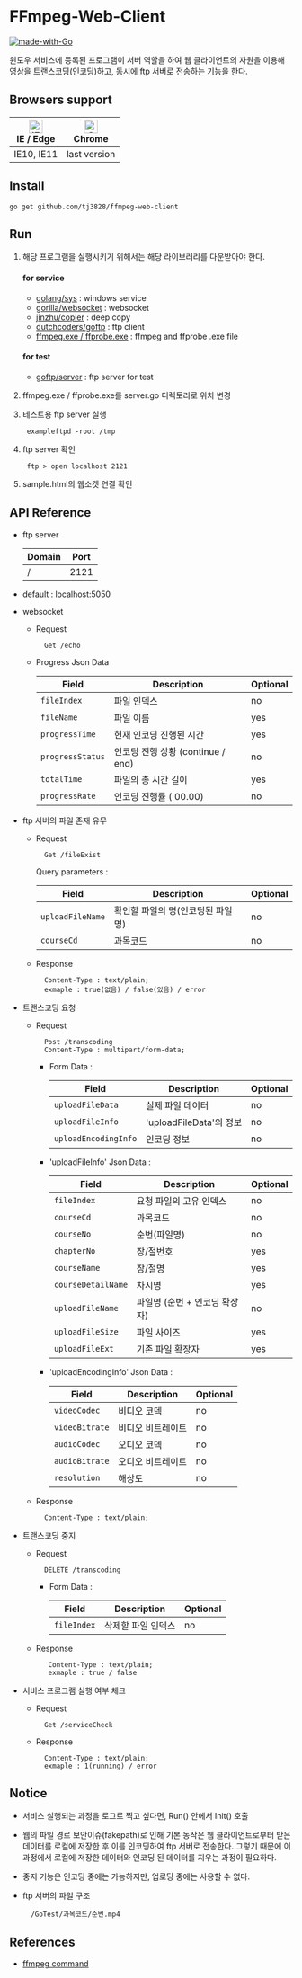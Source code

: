 # FFmpeg-Web-Client  

[![made-with-Go](https://img.shields.io/badge/Made%20with-Go-1f425f.svg)](https://golang.org/)

윈도우 서비스에 등록된 프로그램이 서버 역할을 하여 웹 클라이언트의 자원을 이용해 영상을 트랜스코딩(인코딩)하고, 동시에 ftp 서버로 전송하는 기능을 한다. 

## Browsers support

| [<img src="https://raw.githubusercontent.com/alrra/browser-logos/master/src/edge/edge_48x48.png" alt="IE / Edge" width="24px" height="24px" />](http://godban.github.io/browsers-support-badges/)</br>IE / Edge | [<img src="https://raw.githubusercontent.com/alrra/browser-logos/master/src/chrome/chrome_48x48.png" alt="Chrome" width="24px" height="24px" />](http://godban.github.io/browsers-support-badges/)</br>Chrome |
| --------- | --------- |
| IE10, IE11| last version

## Install

    go get github.com/tj3828/ffmpeg-web-client

## Run

1. 해당 프로그램을 실행시키기 위해서는 해당 라이브러리를 다운받아야 한다.


    #### for service

    * [golang/sys](https://godoc.org/golang.org/x/sys) : windows service
    * [gorilla/websocket](https://github.com/gorilla/websocket) : websocket 
    * [jinzhu/copier](https://github.com/jinzhu/copier) : deep copy
    * [dutchcoders/goftp](https://github.com/dutchcoders/goftp) : ftp client
    * [ffmpeg.exe / ffprobe.exe](https://ffmpeg.zeranoe.com/builds/) : ffmpeg and ffprobe .exe file 

    #### for test

    * [goftp/server](https://github.com/goftp/server) : ftp server for test
    

2. ffmpeg.exe / ffprobe.exe를 server.go 디렉토리로 위치 변경

3. 테스트용 ftp server 실행

        exampleftpd -root /tmp

4. ftp server 확인

        ftp > open localhost 2121

5. sample.html의 웹소켓 연결 확인 

## API Reference

* ftp server 

    | Domain      | Port           | 
    | ----------  | ---------------|
    | /           | 2121           | 

* default : localhost:5050

* websocket

    * Request 

            Get /echo

    * Progress Json Data

        | Field            | Description                            | Optional   |
        | ---------------- | ---------------------------------------| ---------- |
        | `fileIndex`      | 파일 인덱스                             | no         |
        | `fileName`       | 파일 이름                               | yes        |
        | `progressTime`   | 현재 인코딩 진행된 시간                  | yes        |
        | `progressStatus` | 인코딩 진행 상황 (continue / end)        | no        |
        | `totalTime`      | 파일의 총 시간 길이                      | yes        |
        | `progressRate`   | 인코딩 진행률 ( 00.00)                  | no         |

* ftp 서버의 파일 존재 유무

    * Request

            Get /fileExist

        Query parameters :

        | Field            | Description                            | Optional   |
        | ---------------- | ---------------------------------------| ---------- |
        | `uploadFileName` | 확인할 파일의 명(인코딩된 파일명)         | no         |
        | `courseCd`       | 과목코드                                | no         |

    * Response

            Content-Type : text/plain;
            exmaple : true(없음) / false(있음) / error

* 트랜스코딩 요청

    * Request

            Post /transcoding
            Content-Type : multipart/form-data; 
    

       - Form Data :

            | Field          | Description                            | Optional   |
            | -------------- | ---------------------------------------| ---------- |
            | `uploadFileData` | 실제 파일 데이터                      | no        |
            | `uploadFileInfo` | 'uploadFileData'의 정보               | no        |
            | `uploadEncodingInfo`| 인코딩 정보                        | no        |

       - 'uploadFileInfo' Json Data :

            | Field             | Description                               | Optional   |
            | ----------------- | ------------------------------------------| ---------- |
            | `fileIndex`       | 요청 파일의 고유 인덱스                     | no         |
            | `courseCd`        | 과목코드                                   | no         |
            | `courseNo`        | 순번(파일명)                               | no         |
            | `chapterNo`       | 장/절번호                                  | yes        |
            | `courseName`      | 장/절명                                    | yes        |
            | `courseDetailName`| 차시명                                     | yes        |
            | `uploadFileName`  | 파일명 (순번 + 인코딩 확장자)                | no         |
            | `uploadFileSize`  | 파일 사이즈                                 | yes        |
            | `uploadFileExt`   | 기존 파일 확장자                            | yes        |

       - 'uploadEncodingInfo' Json Data :

            | Field             | Description                               | Optional   |
            | ----------------- | ------------------------------------------| ---------- |
            | `videoCodec`      | 비디오 코덱                                | no         |
            | `videoBitrate`    | 비디오 비트레이트                           | no         |
            | `audioCodec`      | 오디오 코덱                                | no         |
            | `audioBitrate`    | 오디오 비트레이트                           | no        |
            | `resolution`      | 해상도                                     | no        |

    * Response

            Content-Type : text/plain;

* 트랜스코딩 중지

    * Request

            DELETE /transcoding
    
       - Form Data :

            | Field          | Description                            | Optional   |
            | -------------- | ---------------------------------------| ---------- |
            | `fileIndex`    | 삭제할 파일 인덱스                       | no        |

    * Response

             Content-Type : text/plain;
             exmaple : true / false

* 서비스 프로그램 실행 여부 체크

    * Request

            Get /serviceCheck

    * Response

            Content-Type : text/plain;
            exmaple : 1(running) / error


## Notice

* 서비스 실행되는 과정을 로그로 찍고 싶다면, Run() 안에서 Init() 호출
* 웹의 파일 경로 보안이슈(fakepath)로 인해 기본 동작은 웹 클라이언트로부터 받은 데이터를 로컬에 저장한 후 이를 인코딩하여 ftp 서버로 전송한다. 그렇기 때문에 이 과정에서 로컬에 저장한 데이터와 인코딩 된 데이터를 지우는 과정이 필요하다.
* 중지 기능은 인코딩 중에는 가능하지만, 업로딩 중에는 사용할 수 없다.


* ftp 서버의 파일 구조

        /GoTest/과목코드/순번.mp4
        
## References

 * [ffmpeg command](https://ffmpeg.org/ffmpeg.html)

